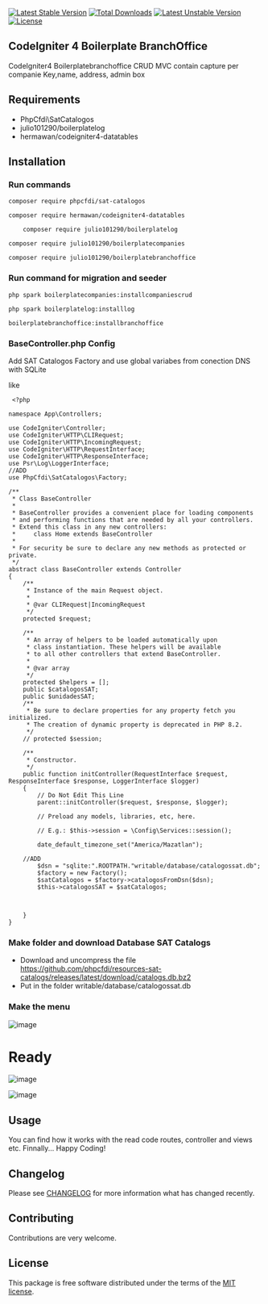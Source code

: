 [![Latest Stable Version](https://poser.okvpn.org/julio101290/boilerplatecompanies/v/stable)](https://packagist.org/packages/julio101290/boilerplatecompanies) [![Total Downloads](https://poser.okvpn.org/julio101290/boilerplatecompanies/downloads)](https://packagist.org/packages/julio101290/boilerplatecompanies) [![Latest Unstable Version](https://poser.okvpn.org/julio101290/boilerplatecompanies/v/unstable)](https://packagist.org/packages/julio101290/boilerplatecompanies) [![License](https://poser.okvpn.org/julio101290/boilerplatecompanies/license)](https://packagist.org/packages/julio101290/boilerplatecompanies)

## CodeIgniter 4 Boilerplate BranchOffice
CodeIgniter4 Boilerplatebranchoffice CRUD MVC contain capture per companie Key,name, address, admin box


## Requirements
* PhpCfdi\SatCatalogos
* julio101290/boilerplatelog
* hermawan/codeigniter4-datatables

## Installation

### Run commands
	
 	composer require phpcfdi/sat-catalogos

   	composer require hermawan/codeigniter4-datatables

     	composer require julio101290/boilerplatelog

	composer require julio101290/boilerplatecompanies

 	composer require julio101290/boilerplatebranchoffice

### Run command for migration and seeder

	php spark boilerplatecompanies:installcompaniescrud

 	php spark boilerplatelog:installlog

  	boilerplatebranchoffice:installbranchoffice

 ### BaseController.php Config

 Add SAT Catalogos Factory and use global variabes from conection DNS with SQLite

 like

	 <?php
	
	namespace App\Controllers;
	
	use CodeIgniter\Controller;
	use CodeIgniter\HTTP\CLIRequest;
	use CodeIgniter\HTTP\IncomingRequest;
	use CodeIgniter\HTTP\RequestInterface;
	use CodeIgniter\HTTP\ResponseInterface;
	use Psr\Log\LoggerInterface;
 	//ADD
	use PhpCfdi\SatCatalogos\Factory;
	
	/**
	 * Class BaseController
	 *
	 * BaseController provides a convenient place for loading components
	 * and performing functions that are needed by all your controllers.
	 * Extend this class in any new controllers:
	 *     class Home extends BaseController
	 *
	 * For security be sure to declare any new methods as protected or private.
	 */
	abstract class BaseController extends Controller
	{
	    /**
	     * Instance of the main Request object.
	     *
	     * @var CLIRequest|IncomingRequest
	     */
	    protected $request;
	
	    /**
	     * An array of helpers to be loaded automatically upon
	     * class instantiation. These helpers will be available
	     * to all other controllers that extend BaseController.
	     *
	     * @var array
	     */
	    protected $helpers = [];
	    public $catalogosSAT;
	    public $unidadesSAT;
	    /**
	     * Be sure to declare properties for any property fetch you initialized.
	     * The creation of dynamic property is deprecated in PHP 8.2.
	     */
	    // protected $session;
	
	    /**
	     * Constructor.
	     */
	    public function initController(RequestInterface $request, ResponseInterface $response, LoggerInterface $logger)
	    {
	        // Do Not Edit This Line
	        parent::initController($request, $response, $logger);
	
	        // Preload any models, libraries, etc, here.
	
	        // E.g.: $this->session = \Config\Services::session();
	        
	        date_default_timezone_set("America/Mazatlan");
	
		//ADD
	        $dsn = "sqlite:".ROOTPATH."writable/database/catalogossat.db";
	        $factory = new Factory();
	        $satCatalogos = $factory->catalogosFromDsn($dsn);
	        $this->catalogosSAT = $satCatalogos;
	        
	       
	       
	    }
	}

 
### Make folder and download Database SAT Catalogs
* Download and uncompress the file https://github.com/phpcfdi/resources-sat-catalogs/releases/latest/download/catalogs.db.bz2
* Put in the folder writable/database/catalogossat.db

### Make the menu
![image](https://github.com/user-attachments/assets/3377700f-e5bc-4317-95a4-3b800bead3e5)


# Ready

![image](https://github.com/user-attachments/assets/e844eb79-33a5-43e7-9809-c939b8e1028e)

![image](https://github.com/user-attachments/assets/02d65119-62b4-4040-984c-aae92f763c34)


Usage
-----
You can find how it works with the read code routes, controller and views etc. Finnally... Happy Coding!

Changelog
--------
Please see [CHANGELOG](CHANGELOG.md) for more information what has changed recently.

Contributing
------------
Contributions are very welcome.

License
-------

This package is free software distributed under the terms of the [MIT license](LICENSE.md).
